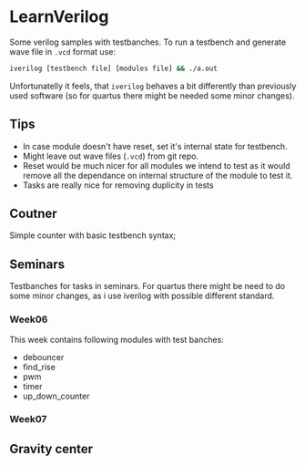 # LearnVerilog
Some verilog samples with testbanches.
To run a testbench and generate wave file in `.vcd` format use:

```sh
iverilog [testbench file] [modules file] && ./a.out
```

Unfortunatelly it feels, that `iverilog` behaves a bit differently than previously
used software (so for quartus there might be needed some minor changes).

## Tips
 - In case module doesn't have reset, set it's internal state for testbench.
 - Might leave out wave files (`.vcd`) from git repo.
 - Reset would be much nicer for all modules we intend to test as it would
   remove all the dependance on internal structure of the module to test it.
 - Tasks are really nice for removing duplicity in tests

## Coutner
Simple counter with basic testbench syntax;

## Seminars
Testbanches for tasks in seminars.
For quartus there might be need to do some minor changes,
as i use iverilog with possible different standard.

### Week06
This week contains following modules with test banches:
 - debouncer
 - find\_rise
 - pwm
 - timer
 - up_down_counter

### Week07

## Gravity center
